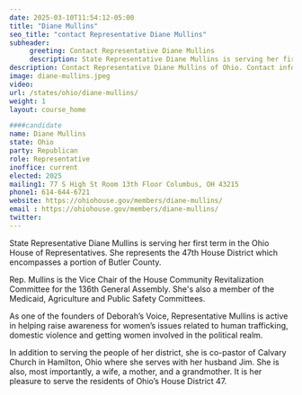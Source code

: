 ```yaml
---
date: 2025-03-10T11:54:12-05:00
title: "Diane Mullins"
seo_title: "contact Representative Diane Mullins"
subheader:
     greeting: Contact Representative Diane Mullins
     description: State Representative Diane Mullins is serving her first term in the Ohio House of Representatives. She represents the 47th House District which encompasses a portion of Butler County.
description: Contact Representative Diane Mullins of Ohio. Contact information for Diane Mullins includes email address, phone number, and mailing address.
image: diane-mullins.jpeg
video:
url: /states/ohio/diane-mullins/
weight: 1
layout: course_home

####candidate
name: Diane Mullins
state: Ohio
party: Republican
role: Representative
inoffice: current
elected: 2025
mailing1: 77 S High St Room 13th Floor Columbus, OH 43215
phone1: 614-644-6721 
website: https://ohiohouse.gov/members/diane-mullins/
email : https://ohiohouse.gov/members/diane-mullins/
twitter: 
---
```

State Representative Diane Mullins is serving her first term in the Ohio House of Representatives. She represents the 47th House District which encompasses a portion of Butler County.

Rep. Mullins is the Vice Chair of the House Community Revitalization Committee for the 136th General Assembly. She's also a member of the Medicaid, Agriculture and Public Safety Committees. 

As one of the founders of Deborah’s Voice, Representative Mullins is active in helping raise awareness for women’s issues related to human trafficking, domestic violence and getting women involved in the political realm. 

In addition to serving the people of her district, she is co-pastor of Calvary Church in Hamilton, Ohio where she serves with her husband Jim. She is also, most importantly, a wife, a mother, and a grandmother. It is her pleasure to serve the residents of Ohio’s House District 47.
